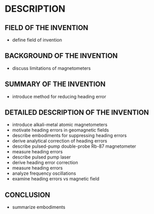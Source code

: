# DESCRIPTION

## FIELD OF THE INVENTION

- define field of invention

## BACKGROUND OF THE INVENTION

- discuss limitations of magnetometers

## SUMMARY OF THE INVENTION

- introduce method for reducing heading error

## DETAILED DESCRIPTION OF THE INVENTION

- introduce alkali-metal atomic magnetometers
- motivate heading errors in geomagnetic fields
- describe embodiments for suppressing heading errors
- derive analytical correction of heading errors
- describe pulsed-pump double-probe Rb-87 magnetometer
- measure heading errors
- describe pulsed pump laser
- derive heading error correction
- measure heading errors
- analyze frequency oscillations
- examine heading errors vs magnetic field

## CONCLUSION

- summarize embodiments

